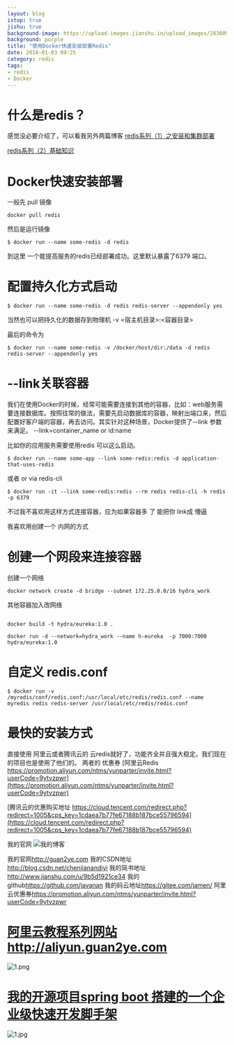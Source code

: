 ```yaml
---
layout: blog
istop: true
jishu: true
background-image: https://upload-images.jianshu.io/upload_images/2830896-69dc8891bfc3cd46.png?imageMogr2/auto-orient/strip%7CimageView2/2/w/700
background: purple
title: "使用Docker快速安装部署Redis"
date: 2018-01-03 09:25
category: redis
tags:
- redis
- Docker
---
```



# 什么是redis？

感觉没必要介绍了，可以看我另外两篇博客
[redis系列（1）之安装和集群部署](http://blog.csdn.net/chenjianandiyi/article/details/60575492)

[ redis系列（2）基础知识](http://blog.csdn.net/chenjianandiyi/article/details/50516109)

# Docker快速安装部署

一般先 pull 镜像

```
docker pull redis
```

然后是运行镜像

```
$ docker run --name some-redis -d redis

```
到这里 一个能提高服务的redis已经部署成功。这里默认暴露了6379 端口。


# 配置持久化方式启动

```
$ docker run --name some-redis -d redis redis-server --appendonly yes

```
当然也可以把持久化的数据存到物理机
-v <宿主机目录>:<容器目录>

最后的命令为

```
$ docker run --name some-redis -v /docker/host/dir:/data -d redis redis-server --appendonly yes

```


# --link关联容器
我们在使用Docker的时候，经常可能需要连接到其他的容器，比如：web服务需要连接数据库。按照往常的做法，需要先启动数据库的容器，映射出端口来，然后配置好客户端的容器，再去访问。其实针对这种场景，Docker提供了--link 参数来满足。
--link=container_name or id:name

比如你的应用服务需要使用redis 可以这么启动。

```
$ docker run --name some-app --link some-redis:redis -d application-that-uses-redis

```
或者  or via redis-cli

```
$ docker run -it --link some-redis:redis --rm redis redis-cli -h redis -p 6379

```

不过我不喜欢用这样方式连接容器，应为如果容器多 了  能把你 link成 懵逼

我喜欢用创建一个 内网的方式

# 创建一个网段来连接容器

创建一个网络

```
docker network create -d bridge --subnet 172.25.0.0/16 hydra_work
```

其他容器加入改网络

```

docker build -t hydra/eureka:1.0 .

docker run -d --network=hydra_work --name h-eureka  -p 7000:7000 hydra/eureka:1.0
```


# 自定义 redis.conf

```
$ docker run -v /myredis/conf/redis.conf:/usr/local/etc/redis/redis.conf --name myredis redis redis-server /usr/local/etc/redis/redis.conf

```


# 最快的安装方式

直接使用 阿里云或者腾讯云的 云redis就好了，功能齐全并且强大稳定。我们现在的项目也是使用了他们的。
两者的 优惠券
[阿里云Redis https://promotion.aliyun.com/ntms/yunparter/invite.html?userCode=9ytvzpwr](https://promotion.aliyun.com/ntms/yunparter/invite.html?userCode=9ytvzpwr)


[腾讯云的优惠购买地址
https://cloud.tencent.com/redirect.php?redirect=1005&cps_key=1cdaea7b77fe67188b187bce55796594](https://cloud.tencent.com/redirect.php?redirect=1005&cps_key=1cdaea7b77fe67188b187bce55796594)


我的官网
![我的博客](http://upload-images.jianshu.io/upload_images/2830896-69dc8891bfc3cd46.png?imageMogr2/auto-orient/strip%7CimageView2/2/w/1240)

我的官网<http://guan2ye.com>
我的CSDN地址<http://blog.csdn.net/chenjianandiyi>
我的简书地址<http://www.jianshu.com/u/9b5d1921ce34>
我的github<https://github.com/javanan>
我的码云地址<https://gitee.com/jamen/>
阿里云优惠券<https://promotion.aliyun.com/ntms/yunparter/invite.html?userCode=9ytvzpwr>
# **[阿里云教程系列网站http://aliyun.guan2ye.com](http://aliyun.guan2ye.com)**
![1.png](http://upload-images.jianshu.io/upload_images/2830896-5b23cf095c19945d.png?imageMogr2/auto-orient/strip%7CimageView2/2/w/1240)
# **[我的开源项目spring boot 搭建的一个企业级快速开发脚手架](https://gitee.com/jamen/slife)**
![1.jpg](http://upload-images.jianshu.io/upload_images/2830896-66de965f818533c5.jpg?imageMogr2/auto-orient/strip%7CimageView2/2/w/1240)



